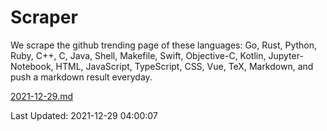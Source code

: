 # Scraper

We scrape the github trending page of these languages: Go, Rust, Python, Ruby, C++, C, Java, Shell, Makefile, Swift, Objective-C, Kotlin, Jupyter-Notebook, HTML, JavaScript, TypeScript, CSS, Vue, TeX, Markdown, and push a markdown result everyday.

[2021-12-29.md](https://github.com/yangwenmai/github-trending-backup/blob/master/2021-12-29.md)

Last Updated: 2021-12-29 04:00:07